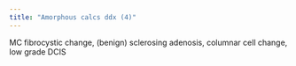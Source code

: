 ```yaml
---
title: "Amorphous calcs ddx (4)"
---
```

MC fibrocystic change, (benign) sclerosing adenosis, columnar cell change, low grade DCIS

